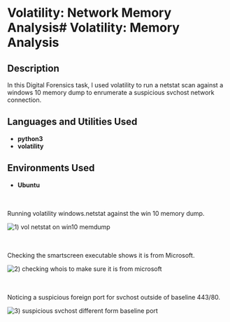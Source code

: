 # Volatility: Network Memory Analysis# Volatility: Memory Analysis

<h2>Description</h2>
In this Digital Forensics task, I used volatility to run a netstat scan against a windows 10 memory dump to enrumerate a suspicious svchost network connection.   

<h2>Languages and Utilities Used</h2>

- <b>python3</b>
- <b>volatility</b>

<h2>Environments Used </h2>

- <b>Ubuntu</b> 

<br />
<br />
Running volatility windows.netstat against the win 10 memory dump. 

![1) vol netstat on win10 memdump](https://github.com/user-attachments/assets/410e71e2-5f16-4043-8a2f-70a820dd06a8)

<br />
<br />
Checking the smartscreen executable shows it is from Microsoft. 

![2) checking whois to make sure it is from microsoft](https://github.com/user-attachments/assets/f84460d8-f0b1-40e4-9c2f-e4109b0b081d)

<br />
<br />  
Noticing a suspicious foreign port for svchost outside of baseline 443/80. 

![3) suspicious svchost different form baseline port](https://github.com/user-attachments/assets/c3dbec25-7cea-4b2b-9d88-10c04b6e58f5)

<br />
<br />
